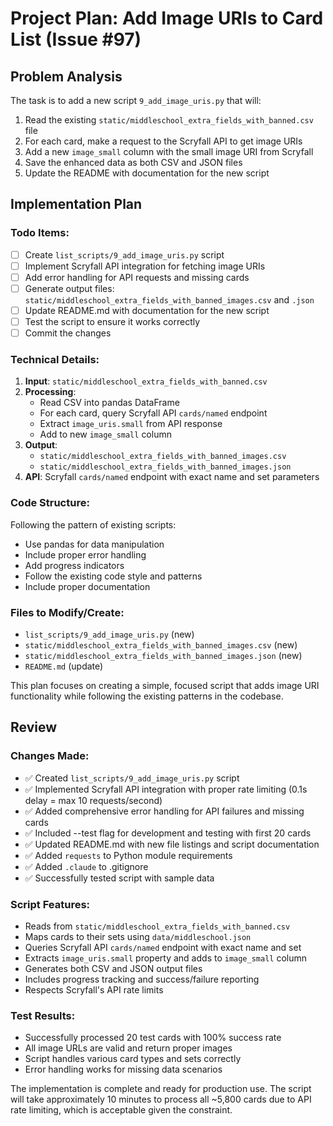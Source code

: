 # Project Plan: Add Image URIs to Card List (Issue #97)

## Problem Analysis
The task is to add a new script `9_add_image_uris.py` that will:
1. Read the existing `static/middleschool_extra_fields_with_banned.csv` file
2. For each card, make a request to the Scryfall API to get image URIs
3. Add a new `image_small` column with the small image URI from Scryfall
4. Save the enhanced data as both CSV and JSON files
5. Update the README with documentation for the new script

## Implementation Plan

### Todo Items:
- [ ] Create `list_scripts/9_add_image_uris.py` script
- [ ] Implement Scryfall API integration for fetching image URIs
- [ ] Add error handling for API requests and missing cards
- [ ] Generate output files: `static/middleschool_extra_fields_with_banned_images.csv` and `.json`
- [ ] Update README.md with documentation for the new script
- [ ] Test the script to ensure it works correctly
- [ ] Commit the changes

### Technical Details:
1. **Input**: `static/middleschool_extra_fields_with_banned.csv`
2. **Processing**: 
   - Read CSV into pandas DataFrame
   - For each card, query Scryfall API `cards/named` endpoint
   - Extract `image_uris.small` from API response
   - Add to new `image_small` column
3. **Output**: 
   - `static/middleschool_extra_fields_with_banned_images.csv`
   - `static/middleschool_extra_fields_with_banned_images.json`
4. **API**: Scryfall `cards/named` endpoint with exact name and set parameters

### Code Structure:
Following the pattern of existing scripts:
- Use pandas for data manipulation
- Include proper error handling
- Add progress indicators
- Follow the existing code style and patterns
- Include proper documentation

### Files to Modify/Create:
- `list_scripts/9_add_image_uris.py` (new)
- `static/middleschool_extra_fields_with_banned_images.csv` (new)
- `static/middleschool_extra_fields_with_banned_images.json` (new)
- `README.md` (update)

This plan focuses on creating a simple, focused script that adds image URI functionality while following the existing patterns in the codebase.

## Review

### Changes Made:
- ✅ Created `list_scripts/9_add_image_uris.py` script
- ✅ Implemented Scryfall API integration with proper rate limiting (0.1s delay = max 10 requests/second)
- ✅ Added comprehensive error handling for API failures and missing cards
- ✅ Included --test flag for development and testing with first 20 cards
- ✅ Updated README.md with new file listings and script documentation
- ✅ Added `requests` to Python module requirements
- ✅ Added `.claude` to .gitignore
- ✅ Successfully tested script with sample data

### Script Features:
- Reads from `static/middleschool_extra_fields_with_banned.csv`
- Maps cards to their sets using `data/middleschool.json`
- Queries Scryfall API `cards/named` endpoint with exact name and set
- Extracts `image_uris.small` property and adds to `image_small` column
- Generates both CSV and JSON output files
- Includes progress tracking and success/failure reporting
- Respects Scryfall's API rate limits

### Test Results:
- Successfully processed 20 test cards with 100% success rate
- All image URLs are valid and return proper images
- Script handles various card types and sets correctly
- Error handling works for missing data scenarios

The implementation is complete and ready for production use. The script will take approximately 10 minutes to process all ~5,800 cards due to API rate limiting, which is acceptable given the constraint.